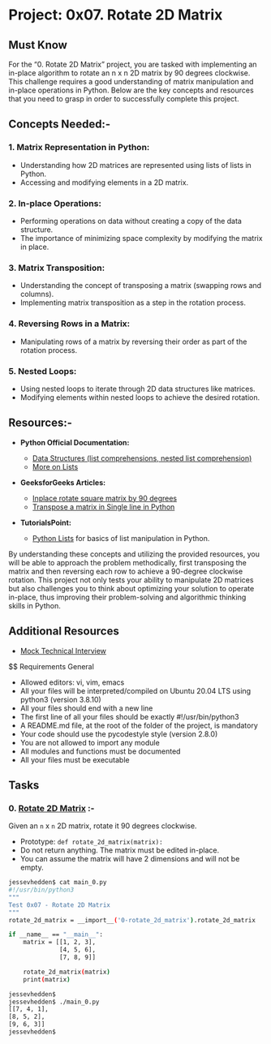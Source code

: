 # Project: 0x07. Rotate 2D Matrix

## Must Know

For the “0. Rotate 2D Matrix” project, you are tasked with implementing an in-place algorithm to rotate an n x n 2D matrix by 90 degrees clockwise. This challenge requires a good understanding of matrix manipulation and in-place operations in Python. Below are the key concepts and resources that you need to grasp in order to successfully complete this project.

## Concepts Needed:-

### 1. **Matrix Representation in Python:**

- Understanding how 2D matrices are represented using lists of lists in Python.
- Accessing and modifying elements in a 2D matrix.

### 2. **In-place Operations:**

- Performing operations on data without creating a copy of the data structure.
- The importance of minimizing space complexity by modifying the matrix in place.

### 3. **Matrix Transposition:**

- Understanding the concept of transposing a matrix (swapping rows and columns).
- Implementing matrix transposition as a step in the rotation process.

### 4. **Reversing Rows in a Matrix:**

- Manipulating rows of a matrix by reversing their order as part of the rotation process.

### 5. **Nested Loops:**

- Using nested loops to iterate through 2D data structures like matrices.
- Modifying elements within nested loops to achieve the desired rotation.

## Resources:-

- **Python Official Documentation:**

  - [Data Structures (list comprehensions, nested list comprehension)](https://docs.python.org/3/tutorial/datastructures.html)
  - [More on Lists](https://docs.python.org/3/tutorial/datastructures.html#more-on-lists)

- **GeeksforGeeks Articles:**

  - [Inplace rotate square matrix by 90 degrees](https://www.geeksforgeeks.org/inplace-rotate-square-matrix-by-90-degrees/)
  - [Transpose a matrix in Single line in Python](https://www.geeksforgeeks.org/transpose-matrix-single-line-python/)

- **TutorialsPoint:**

  - [Python Lists](https://www.tutorialspoint.com/python/python_lists.htm) for basics of list manipulation in Python.

By understanding these concepts and utilizing the provided resources, you will be able to approach the problem methodically, first transposing the matrix and then reversing each row to achieve a 90-degree clockwise rotation. This project not only tests your ability to manipulate 2D matrices but also challenges you to think about optimizing your solution to operate in-place, thus improving their problem-solving and algorithmic thinking skills in Python.

## Additional Resources

- [Mock Technical Interview](https://www.youtube.com/watch?v=yM9Xbi-MigE)

$$ Requirements
General
- Allowed editors: vi, vim, emacs
- All your files will be interpreted/compiled on Ubuntu 20.04 LTS using python3 (version 3.8.10)
- All your files should end with a new line
- The first line of all your files should be exactly #!/usr/bin/python3
- A README.md file, at the root of the folder of the project, is mandatory
- Your code should use the pycodestyle style (version 2.8.0)
- You are not allowed to import any module
- All modules and functions must be documented
- All your files must be executable

## Tasks

### 0. [Rotate 2D Matrix](./0-rotate_2d_matrix.py) :-

Given an `n` x `n` 2D matrix, rotate it 90 degrees clockwise.

- Prototype: `def rotate_2d_matrix(matrix):`
- Do not return anything. The matrix must be edited in-place.
- You can assume the matrix will have 2 dimensions and will not be empty.

```bash
jessevhedden$ cat main_0.py
#!/usr/bin/python3
"""
Test 0x07 - Rotate 2D Matrix
"""
rotate_2d_matrix = __import__('0-rotate_2d_matrix').rotate_2d_matrix

if __name__ == "__main__":
    matrix = [[1, 2, 3],
              [4, 5, 6],
              [7, 8, 9]]

    rotate_2d_matrix(matrix)
    print(matrix)

jessevhedden$
jessevhedden$ ./main_0.py
[[7, 4, 1],
[8, 5, 2],
[9, 6, 3]]
jessevhedden$
```
